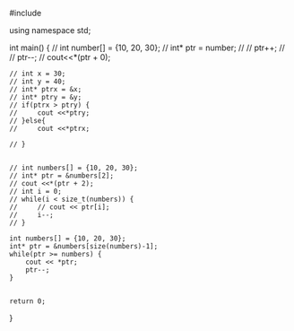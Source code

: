 #include <iostream>

using namespace std;

int main()
{
    // int number[] = {10, 20, 30};
    // int* ptr = number;
    // // ptr++;
    // // ptr--;
    // cout<<*(ptr + 0);
    
    
    // int x = 30;
    // int y = 40;
    // int* ptrx = &x;
    // int* ptry = &y;
    // if(ptrx > ptry) {
    //     cout <<*ptry;
    // }else{
    //     cout <<*ptrx;
        
    // } 
    
    
    // int numbers[] = {10, 20, 30};
    // int* ptr = &numbers[2];
    // cout <<*(ptr + 2);
    // int i = 0;
    // while(i < size_t(numbers)) {
    //     // cout << ptr[i];
    //     i--;
    // }
    
    int numbers[] = {10, 20, 30};
    int* ptr = &numbers[size(numbers)-1];
    while(ptr >= numbers) {
        cout << *ptr;
        ptr--;
    }
    

    return 0;
}